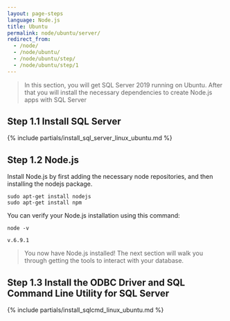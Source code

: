 ```yaml
---
layout: page-steps
language: Node.js
title: Ubuntu
permalink: node/ubuntu/server/
redirect_from:
  - /node/
  - /node/ubuntu/
  - /node/ubuntu/step/
  - /node/ubuntu/step/1
---
```


> In this section, you will get SQL Server 2019 running on Ubuntu. After that you will install the necessary dependencies to create Node.js apps with SQL Server

## Step 1.1 Install SQL Server

{% include partials/install_sql_server_linux_ubuntu.md %}

## Step 1.2 Node.js

Install Node.js by first adding the necessary node repositories, and then installing the nodejs package.

```terminal
sudo apt-get install nodejs
sudo apt-get install npm
```

You can verify your Node.js installation using this command:

```terminal
node -v
```

```results
v.6.9.1
```

> You now have Node.js installed! The next section will walk you through getting the tools to interact with your database.

## Step 1.3 Install the ODBC Driver and SQL Command Line Utility for SQL Server

{% include partials/install_sqlcmd_linux_ubuntu.md %}
